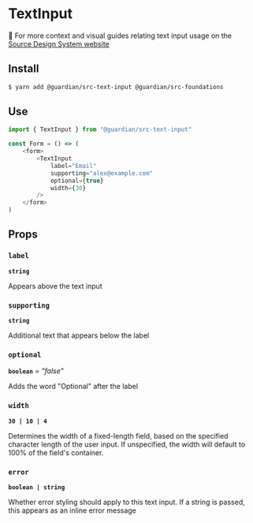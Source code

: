 # TextInput

📣 For more context and visual guides relating text input usage on the [Source Design System website](https://zeroheight.com/2a1e5182b/p/097455)

## Install

```sh
$ yarn add @guardian/src-text-input @guardian/src-foundations
```

## Use

```js
import { TextInput } from "@guardian/src-text-input"

const Form = () => (
    <form>
        <TextInput
            label="Email"
            supporting="alex@example.com"
            optional={true}
            width={30}
        />
    </form>
)
```

## Props

### `label`

**`string`**

Appears above the text input

### `supporting`

**`string`**

Additional text that appears below the label

### `optional`

**`boolean`** _= "false"_

Adds the word "Optional" after the label

### `width`

**`30 | 10 | 4`**

Determines the width of a fixed-length field, based on the specified character length of the user input. If unspecified,
the width will default to 100% of the field's container.

### `error`

**`boolean | string`**

Whether error styling should apply to this text input. If a string is passed, this appears as an inline error message
